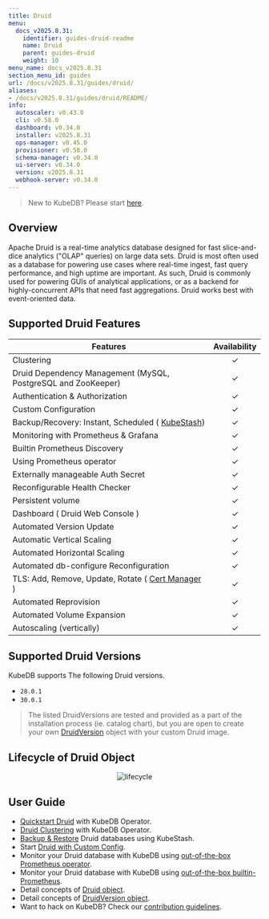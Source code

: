 ```yaml
---
title: Druid
menu:
  docs_v2025.8.31:
    identifier: guides-druid-readme
    name: Druid
    parent: guides-druid
    weight: 10
menu_name: docs_v2025.8.31
section_menu_id: guides
url: /docs/v2025.8.31/guides/druid/
aliases:
- /docs/v2025.8.31/guides/druid/README/
info:
  autoscaler: v0.43.0
  cli: v0.58.0
  dashboard: v0.34.0
  installer: v2025.8.31
  ops-manager: v0.45.0
  provisioner: v0.58.0
  schema-manager: v0.34.0
  ui-server: v0.34.0
  version: v2025.8.31
  webhook-server: v0.34.0
---
```


> New to KubeDB? Please start [here](/docs/v2025.8.31/README).

## Overview

Apache Druid is a real-time analytics database designed for fast slice-and-dice analytics ("OLAP" queries) on large data sets. Druid is most often used as a database for powering use cases where real-time ingest, fast query performance, and high uptime are important. As such, Druid is commonly used for powering GUIs of analytical applications, or as a backend for highly-concurrent APIs that need fast aggregations. Druid works best with event-oriented data.

## Supported Druid Features


| Features                                                                           | Availability |
|------------------------------------------------------------------------------------|:-----:|
| Clustering                                                                         |   &#10003; |
| Druid Dependency Management (MySQL, PostgreSQL and ZooKeeper)                      |   &#10003; |
| Authentication & Authorization                                                     |   &#10003; |
| Custom Configuration                                                               |   &#10003; |
| Backup/Recovery: Instant, Scheduled ( [KubeStash](https://kubestash.com/))         |   &#10003; |
| Monitoring with Prometheus & Grafana                                               |   &#10003; |
| Builtin Prometheus Discovery                                                       |   &#10003; |
| Using Prometheus operator                                                          |   &#10003; |
| Externally manageable Auth Secret                                                  |   &#10003; |
| Reconfigurable Health Checker                                                      |   &#10003; |
| Persistent volume                                                                  |   &#10003; | 
| Dashboard ( Druid Web Console )                                                    |   &#10003; |
| Automated Version Update                                                           |  &#10003;  |
| Automatic Vertical Scaling                                                         |  &#10003;  |
| Automated Horizontal Scaling                                                       |  &#10003;  |
| Automated db-configure Reconfiguration                                             |  &#10003;  |
| TLS: Add, Remove, Update, Rotate ( [Cert Manager](https://cert-manager.io/docs/) ) |  &#10003;  |
| Automated Reprovision                                                              |  &#10003;  |
| Automated Volume Expansion                                                         |  &#10003;  |
| Autoscaling (vertically)                                                           |  &#10003;  |

## Supported Druid Versions

KubeDB supports The following Druid versions.
- `28.0.1`
- `30.0.1`

> The listed DruidVersions are tested and provided as a part of the installation process (ie. catalog chart), but you are open to create your own [DruidVersion](/docs/v2025.8.31/guides/druid/concepts/druidversion) object with your custom Druid image.

## Lifecycle of Druid Object

<!---
ref : https://cacoo.com/diagrams/bbB63L6KRIbPLl95/9A5B0
--->

<p align="center">
<img alt="lifecycle"  src="/docs/v2025.8.31/images/druid/Druid-CRD-Lifecycle.png">
</p>

## User Guide 
- [Quickstart Druid](/docs/v2025.8.31/guides/druid/quickstart/guide/) with KubeDB Operator.
- [Druid Clustering](/docs/v2025.8.31/guides/druid/clustering/overview/) with KubeDB Operator.
- [Backup & Restore](/docs/v2025.8.31/guides/druid/backup/overview/) Druid databases using KubeStash.
- Start [Druid with Custom Config](/docs/v2025.8.31/guides/druid/configuration/_index).
- Monitor your Druid database with KubeDB using [out-of-the-box Prometheus operator](/docs/v2025.8.31/guides/druid/monitoring/using-prometheus-operator).
- Monitor your Druid database with KubeDB using [out-of-the-box builtin-Prometheus](/docs/v2025.8.31/guides/druid/monitoring/using-builtin-prometheus).
- Detail concepts of [Druid object](/docs/v2025.8.31/guides/druid/concepts/druid).
- Detail concepts of [DruidVersion object](/docs/v2025.8.31/guides/druid/concepts/druidversion).
- Want to hack on KubeDB? Check our [contribution guidelines](/docs/v2025.8.31/CONTRIBUTING).